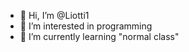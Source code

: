 - 👋 Hi, I’m @Liotti1
- 👀 I’m interested in programming
- 🌱 I’m currently learning "normal class"

<!---
Liotti1/Liotti1 is a ✨ special ✨ repository because its `README.md` (this file) appears on your GitHub profile.
You can click the Preview link to take a look at your changes.
--->
